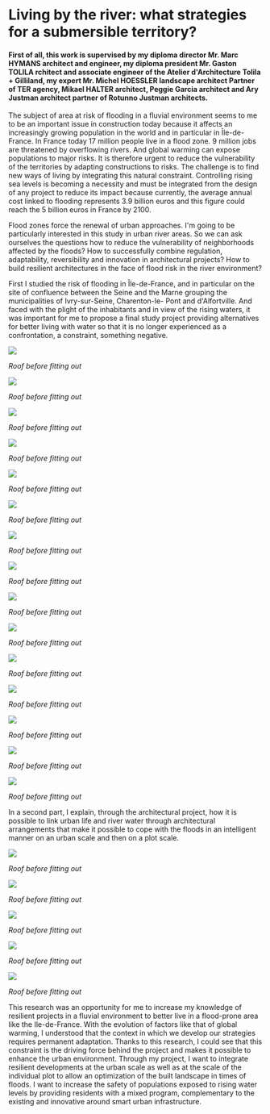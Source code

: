 # Living by the river: what strategies for a submersible territory?

#### First of all, this work is supervised by my diploma director Mr. Marc HYMANS architect and engineer, my diploma president Mr. Gaston TOLILA rchitect and associate engineer of the Atelier d'Architecture Tolila + Gilliland, my expert Mr. Michel HOESSLER landscape architect Partner of TER agency, Mikael HALTER architect, Peggie Garcia architect and Ary Justman architect partner of Rotunno Justman architects.



The subject of area at risk of flooding in a fluvial environment seems to me to be an important issue in construction today because it affects an increasingly growing population in the world and in particular in Île-de-France. In France today 17 million people live in a flood zone. 9 million jobs are threatened by overflowing rivers. And global warming can expose populations to major risks. It is therefore urgent to reduce the vulnerability of the territories by adapting constructions to risks. The challenge is to find new ways of living by integrating this natural constraint. Controlling rising sea levels is becoming a necessity and must be integrated from the design of any project to reduce its impact because currently, the average annual cost linked to flooding represents 3.9 billion euros and this figure could reach the 5 billion euros in France by 2100.


Flood zones force the renewal of urban approaches. I'm going to be particularly interested in this study in urban river areas. So we can ask ourselves the questions how to reduce the vulnerability of neighborhoods affected by the floods? How to successfully combine regulation, adaptability, reversibility and innovation in architectural projects? How to build resilient architectures in the face of flood risk in the river environment?

First I studied the risk of flooding in Île-de-France, and in particular on the site of confluence between the Seine and the Marne grouping the municipalities of Ivry-sur-Seine, Charenton-le- Pont and d'Alfortville. And faced with the plight of the inhabitants and in view of the rising waters, it was important for me to propose a final study project providing alternatives for better living with water so that it is no longer experienced as a confrontation, a constraint, something negative.

![](1.png?raw=true)

_Roof before fitting out_

![](2.png?raw=true)

_Roof before fitting out_

![](3.png?raw=true)

_Roof before fitting out_

![](4.png?raw=true)

_Roof before fitting out_

![](5.png?raw=true)

_Roof before fitting out_

![](6.png?raw=true)

_Roof before fitting out_

![](7.png?raw=true)

_Roof before fitting out_

![](8.png?raw=true)

_Roof before fitting out_

![](9.png?raw=true)

_Roof before fitting out_

![](10.png?raw=true)

_Roof before fitting out_

![](11.png?raw=true)

_Roof before fitting out_

![](12.png?raw=true)

_Roof before fitting out_

![](13.png?raw=true)

_Roof before fitting out_

![](14.png?raw=true)

_Roof before fitting out_

![](15.png?raw=true)

_Roof before fitting out_



In a second part, I explain, through the architectural project, how it is possible to link urban life and river water through architectural arrangements that make it possible to cope with the floods in an intelligent manner on an urban scale and then on a plot scale.


![](16.png?raw=true)

_Roof before fitting out_

![](17.png?raw=true)

_Roof before fitting out_

![](18.png?raw=true)

_Roof before fitting out_

![](19.png?raw=true)

_Roof before fitting out_

![](20.png?raw=true)

_Roof before fitting out_



This research was an opportunity for me to increase my knowledge of resilient projects in a fluvial environment to better live in a flood-prone area like the Ile-de-France.
With the evolution of factors like that of global warming, I understood that the context in which we develop our strategies requires permanent adaptation.
Thanks to this research, I could see that this constraint is the driving force behind the project and makes it possible to enhance the urban environment. Through my project, I want to integrate resilient developments at the urban scale as well as at the scale of the individual plot to allow an optimization of the built landscape in times of floods. I want to increase the safety of populations exposed to rising water levels by providing residents with a mixed program, complementary to the existing and innovative around smart urban infrastructure.


